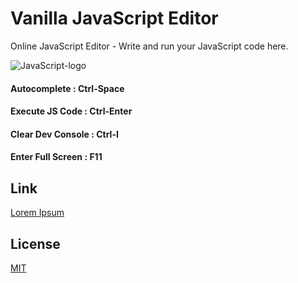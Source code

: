 # Vanilla JavaScript Editor

Online JavaScript Editor - Write and run your JavaScript code here.

![JavaScript-logo](https://user-images.githubusercontent.com/62372310/115140792-b4730300-a056-11eb-9770-9336eddbcc31.png)


#### Autocomplete      : Ctrl-Space
#### Execute JS Code   : Ctrl-Enter
#### Clear Dev Console : Ctrl-I
#### Enter Full Screen : F11

## Link

[Lorem Ipsum](https://pip.pypa.io/en/stable/)

## License
[MIT](https://choosealicense.com/licenses/mit/)

